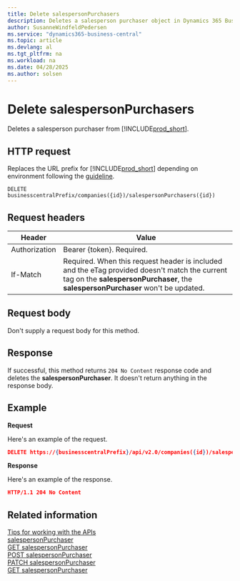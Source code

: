 ```yaml
---
title: Delete salespersonPurchasers
description: Deletes a salesperson purchaser object in Dynamics 365 Business Central.
author: SusanneWindfeldPedersen
ms.service: "dynamics365-business-central"
ms.topic: article
ms.devlang: al
ms.tgt_pltfrm: na
ms.workload: na
ms.date: 04/28/2025
ms.author: solsen
---
```


<!-- NOTE: This article is an auto-generated stub from the metadata file. -->
<!-- The sections marked with an EDIT_IS_REQUIRED require manual editing. -->
# Delete salespersonPurchasers

Deletes a salesperson purchaser from [!INCLUDE[prod_short](../../../includes/prod_short.md)].

## HTTP request

Replaces the URL prefix for [!INCLUDE[prod_short](../../../includes/prod_short.md)] depending on environment following the [guideline](../../v2.0/endpoints-apis-for-dynamics.md).
<!-- START>EDIT_IS_REQUIRED. There URL for accessing the endpoint might be different or there might be more than one -->
```
DELETE businesscentralPrefix/companies({id})/salespersonPurchasers({id})
```
<!-- END>EDIT_IS_REQUIRED -->
## Request headers

|Header|Value|
|------|-----|
|Authorization  |Bearer {token}. Required. |
|If-Match       |Required. When this request header is included and the eTag provided doesn't match the current tag on the **salespersonPurchaser**, the **salespersonPurchaser** won't be updated. |


## Request body

Don't supply a request body for this method.

## Response

If successful, this method returns ```204 No Content``` response code and deletes the **salespersonPurchaser**. It doesn't return anything in the response body.

## Example

**Request**

Here's an example of the request.
<!-- START>EDIT_IS_REQUIRED. There URL for accessing the endpoint might be different -->
```json
DELETE https://{businesscentralPrefix}/api/v2.0/companies({id})/salespersonPurchasers({id})
```
<!-- END>EDIT_IS_REQUIRED -->
**Response**

Here's an example of the response.

```json
HTTP/1.1 204 No Content
```

## Related information

[Tips for working with the APIs](/dynamics365/business-central/dev-itpro/developer/devenv-connect-apps-tips)  
[salespersonPurchaser](../resources/dynamics_salespersonPurchaser.md)  
[GET salespersonPurchaser](dynamics_salespersonpurchaser_get.md)  
[POST salespersonPurchaser](dynamics_salespersonpurchaser_create.md)  
[PATCH salespersonPurchaser](dynamics_salespersonpurchaser_update.md)  
[GET salespersonPurchaser](dynamics_salespersonpurchaser_get.md)  
